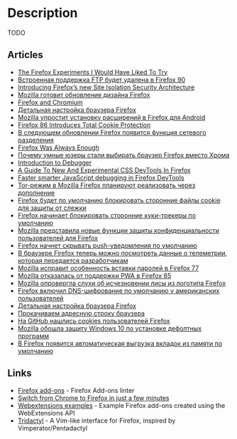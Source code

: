 # Description

TODO


## Articles

- [The Firefox Experiments I Would Have Liked To Try](https://www.ianbicking.org/blog/2019/03/firefox-experiments-i-would-have-liked.html)
- [Встроенная поддержка FTP будет удалена в Firefox 90](https://habr.com/ru/news/t/552910/)
- [Introducing Firefox’s new Site Isolation Security Architecture](https://hacks.mozilla.org/2021/05/introducing-firefox-new-site-isolation-security-architecture/)
- [Mozilla готовит обновление дизайна Firefox](https://habr.com/ru/news/t/536026/)
- [Firefox and Chromium](https://madaidans-insecurities.github.io/firefox-chromium.html)
- [Детальная настройка браузера Firefox](https://habr.com/ru/post/548064/)
- [Mozilla упростит установку расширений в Firefox для Android](https://habr.com/ru/news/t/538690/)
- [Firefox 86 Introduces Total Cookie Protection](https://blog.mozilla.org/security/2021/02/23/total-cookie-protection/)
- [В следующем обновлении Firefox появится функция сетевого разделения](https://habr.com/ru/news/t/534294/)
- [Firefox Was Always Enough](https://www.ianbicking.org/blog/2020/11/firefox-was-always-enough.html)
- [Почему умные юзеры стали выбирать браузер Firefox вместо Хрома](https://pikabu.ru/story/pochemu_umnyie_yuzeryi_stali_vyibirat_brauzer_firefox_vmesto_khroma_6867424)
- [Introduction to Debugger](https://mozilladevelopers.github.io/playground/debugger/)
- [A Guide To New And Experimental CSS DevTools In Firefox](https://www.smashingmagazine.com/2019/10/guide-new-experimental-css-devtools-firefox/)
- [Faster smarter JavaScript debugging in Firefox DevTools](https://hacks.mozilla.org/2019/05/faster-smarter-javascript-debugging-in-firefox/)
- [Tor-режим в Mozilla Firefox планируют реализовать через дополнение](https://habr.com/ru/news/t/460921/)
- [Firefox будет по умолчанию блокировать сторонние файлы cookie для защиты от слежки](https://habr.com/ru/news/t/466221/)
- [Firefox начинает блокировать сторонние куки-трекеры по умолчанию](https://habr.com/ru/news/t/466617/)
- [Mozilla представила новые функции защиты конфиденциальности пользователей для Firefox](https://habr.com/ru/company/itsumma/news/t/472710/)
- [Firefox начнет скрывать push-уведомления по умолчанию](https://habr.com/ru/news/t/474728/)
- [В браузере Firefox теперь можно посмотреть данные о телеметрии, которая передается разработчикам](https://habr.com/ru/news/t/486796/)
- [Mozilla исправит особенность вставки паролей в Firefox 77](https://habr.com/ru/news/t/502612/)
- [Mozilla отказалась от поддержки PWA в Firefox 85](https://habr.com/ru/news/t/539922/)
- [Mozilla опровергла слухи об исчезновении лисы из логотипа Firefox](https://habr.com/ru/news/t/544518/)
- [Firefox включил DNS-шифрование по умолчанию у американских пользователей](https://habr.com/ru/company/itsumma/news/t/489976/)
- [Детальная настройка браузера Firefox](https://habr.com/ru/post/548064/)
- [Прокачиваем адресную строку браузера](https://habr.com/ru/post/517146/)
- [На GitHub нашлись cookies пользователей Firefox](https://habr.com/ru/news/t/590747/)
- [Mozilla обошла защиту Windows 10 по установке дефолтных программ](https://habr.com/ru/company/itsumma/news/t/577780/)
- [В Firefox появится автоматическая выгрузка вкладок из памяти по умолчанию](https://habr.com/ru/news/t/577674/)


## Links

- [Firefox add-ons](https://addons.mozilla.org/en-US/firefox/) - Firefox Add-ons linter
- [Switch from Chrome to Firefox in just a few minutes](https://www.mozilla.org/en-US/firefox/switch/)
- [Webextensions examples](https://github.com/mdn/webextensions-examples) - Example Firefox add-ons created using the WebExtensions API
- [Tridactyl](https://github.com/tridactyl/tridactyl) - A Vim-like interface for Firefox, inspired by Vimperator/Pentadactyl
